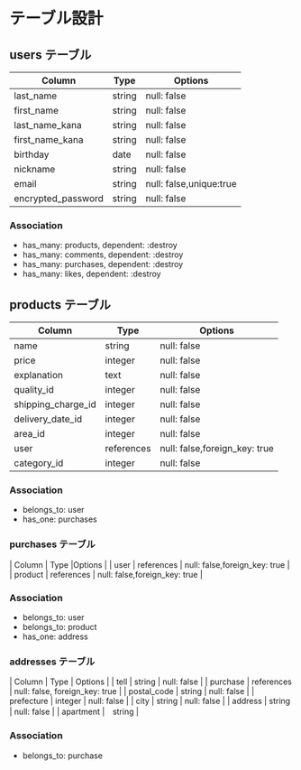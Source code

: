 # テーブル設計

## users テーブル

| Column   | Type   | Options     |
| -------- | ------ | ----------- |
| last_name     | string | null: false |
| first_name    | string | null: false |
| last_name_kana | string | null: false |
| first_name_kana | string | null: false |
| birthday | date | null: false |
| nickname | string | null: false |
| email | string | null: false,unique:true |
| encrypted_password | string | null: false |



### Association

- has_many: products, dependent: :destroy
- has_many: comments, dependent: :destroy
- has_many: purchases, dependent: :destroy
- has_many: likes, dependent: :destroy


## products テーブル

| Column | Type   | Options     |
| ------ | ------ | ----------- |
| name   | string | null: false |
| price  | integer | null: false |
| explanation | text | null: false |
| quality_id | integer | null: false |
| shipping_charge_id | integer | null: false |
| delivery_date_id | integer | null: false |
| area_id   | integer | null: false |
| user | references | null: false,foreign_key: true |
| category_id | integer | null: false |



### Association

- belongs_to: user
- has_one: purchases







### purchases テーブル

| Column	| Type	|Options                                   |
| user	| references	| null: false,foreign_key: true      |
| product |	references	| null: false,foreign_key: true  |

### Association

- belongs_to: user
- belongs_to: product
- has_one: address

### addresses テーブル

| Column	| Type	| Options                                  |
| tell    | string | null: false                             |
| purchase    | references | null: false, foreign_key: true      |
| postal_code | string | null: false                         |
| prefecture | integer | null: false                         |
| city    | string | null: false                             |
| address | string | null: false                             |
| apartment |　string                                        |
### Association

- belongs_to: purchase



